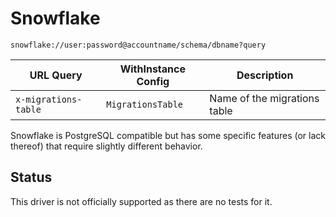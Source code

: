 # Snowflake

`snowflake://user:password@accountname/schema/dbname?query`

| URL Query  | WithInstance Config | Description |
|------------|---------------------|-------------|
| `x-migrations-table` | `MigrationsTable` | Name of the migrations table |

Snowflake is PostgreSQL compatible but has some specific features (or lack thereof) that require slightly different behavior.

## Status
This driver is not officially supported as there are no tests for it.
